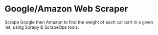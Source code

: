 # Google/Amazon Web Scraper
Scrape Google then Amazon to find the weight of each car part in a given list, using Scrapy & ScrapeOps tools.

